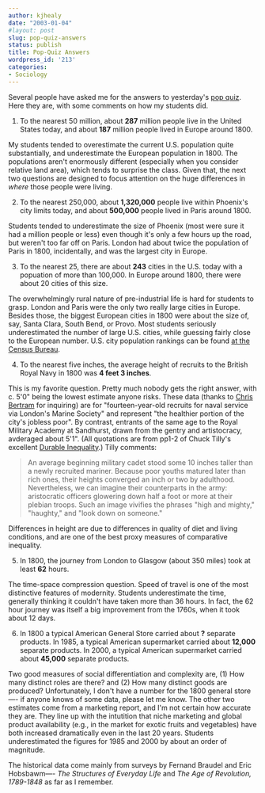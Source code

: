 ```yaml
---
author: kjhealy
date: "2003-01-04"
#layout: post
slug: pop-quiz-answers
status: publish
title: Pop-Quiz Answers
wordpress_id: '213'
categories:
- Sociology
---
```


Several people have asked me for the answers to yesterday's [pop quiz](http://www.kieranhealy.org/blog/archives/000213.html). Here they are, with some comments on how my students did.

1. To the nearest 50 million, about **287** million people live in the United States today, and about **187** million people lived in Europe around 1800.

My students tended to overestimate the current U.S. population quite substantially, and underestimate the European population in 1800. The populations aren't enormously different (especially when you consider relative land area), which tends to surprise the class. Given that, the next two questions are designed to focus attention on the huge differences in *where* those people were living.

2. To the nearest 250,000, about **1,320,000** people live within Phoenix's city limits today, and about **500,000** people lived in Paris around 1800.

Students tended to underestimate the size of Phoenix (most were sure it had a million people or less) even though it's only a few hours up the road, but weren't too far off on Paris. London had about twice the population of Paris in 1800, incidentally, and was the largest city in Europe.

3. To the nearest 25, there are about **243** cities in the U.S. today with a popuation of more than 100,000. In Europe around 1800, there were about 20 cities of this size.

The overwhelmingly rural nature of pre-industrial life is hard for students to grasp. London and Paris were the only two really large cities in Europe. Besides those, the biggest European cities in 1800 were about the size of, say, Santa Clara, South Bend, or Provo. Most students seriously underestimated the number of large U.S. cities, while guessing fairly close to the European number. U.S. city population rankings can be found [at the Census Bureau](http://www.census.gov/population/www/cen2000/phc-t5.html).

4. To the nearest five inches, the average height of recruits to the British Royal Navy in 1800 was **4 feet 3 inches**.

This is my favorite question. Pretty much nobody gets the right answer, with c. 5'0" being the lowest estimate anyone risks. These data (thanks to [Chris Bertram](http://junius.blogspot.com) for inquiring) are for "fourteen-year-old recruits for naval service via London's Marine Society" and represent "the healthier portion of the city's jobless poor". By contrast, entrants of the same age to the Royal Military Academy at Sandhurst, drawn from the gentry and artistocracy, avderaged about 5'1". (All quotations are from pp1-2 of Chuck Tilly's excellent [Durable Inequality](http://www.amazon.com/exec/obidos/tg/detail/-/0520221702).) Tilly comments:

> An average beginning military cadet stood some 10 inches taller than a newly recruited mariner. Because poor youths matured later than rich ones, their heights converged an inch or two by adulthood. Nevertheless, we can imagine their counterparts in the army: aristocratic officers glowering down half a foot or more at their plebian troops. Such an image vivifies the phrases "high and mighty," "haughty," and "look down on someone."

Differences in height are due to differences in quality of diet and living conditions, and are one of the best proxy measures of comparative inequality.

5. In 1800, the journey from London to Glasgow (about 350 miles) took at least **62** hours.

The time-space compression question. Speed of travel is one of the most distinctive features of modernity. Students underestimate the time, generally thinking it couldn't have taken more than 36 hours. In fact, the 62 hour journey was itself a big improvement from the 1760s, when it took about 12 days.

6. In 1800 a typical American General Store carried about **?** separate products. In 1985, a typical American supermarket carried about **12,000** separate products. In 2000, a typical American supermarket carried about **45,000** separate products.

Two good measures of social differentiation and complexity are, (1) How many distinct roles are there? and (2) How many distinct goods are produced? Unfortunately, I don't have a number for the 1800 general store—- if anyone knows of some data, please let me know. The other two estimates come from a marketing report, and I'm not certain how accurate they are. They line up with the intutition that niche marketing and global product availability (e.g., in the market for exotic fruits and vegetables) have both increased dramatically even in the last 20 years. Students underestimated the figures for 1985 and 2000 by about an order of magnitude.

The historical data come mainly from surveys by Fernand Braudel and Eric Hobsbawm—- *The Structures of Everyday Life* and *The Age of Revolution, 1789-1848* as far as I remember.
